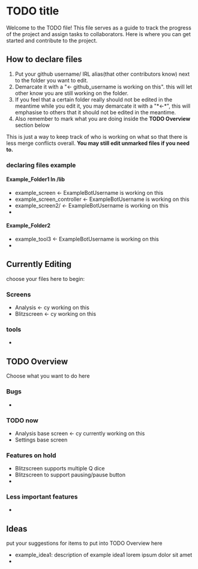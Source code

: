# TODO title
Welcome to the TODO file! This file serves as a guide to track the progress of the project and assign tasks to collaborators.
Here is where you can get started and contribute to the project.

## How to declare files
1. Put your github username/ IRL alias(that other contributors know) next to the folder you want to edit.
2. Demarcate it with a "<- github_username is working on this". this will let other know you are still working on the folder.
3. If you feel that a certain folder really should not be edited in the meantime while you edit it, you may demarcate it with a "\*<-\*", this will emphasise to others that it should not be edited in the meantime.
4. Also remember to mark what you are doing inside the **TODO Overview** section below

This is just a way to keep track of who is working on what so that there is less merge conflicts overall.
**You may still edit unmarked files if you need to.**

### declaring files example
#### Example_Folder1 In /lib
- example_screen <- ExampleBotUsername is working on this
- example_screen_controller <- ExampleBotUsername is working on this
- example_screen2/ *<-* ExampleBotUsername is working on this
- 
#### Example_Folder2
- example_tool3 <- ExampleBotUsername is working on this
- 



## Currently Editing
choose your files here to begin:
### Screens
- Analysis <- cy working on this
- Blitzscreen <- cy working on this
### tools
- 



## TODO Overview
Choose what you want to do here

### Bugs
-

### TODO now
- Analysis base screen <- cy currently working on this
- Settings base screen

### Features on hold 
- Blitzscreen supports multiple Q dice
- Blitzscreen to support pausing/pause button
- 

### Less important features
- 



## Ideas
put your suggestions for items to put into TODO Overview here

- example_idea1: description of example idea1 lorem ipsum dolor sit amet
-

